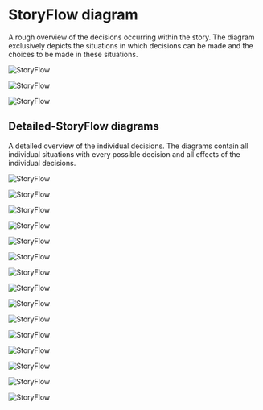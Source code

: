 # StoryFlow diagram

A rough overview of the decisions occurring within the story. The diagram exclusively depicts the situations in which decisions can be made and the choices to be made in these situations.

![StoryFlow](diagrams/StoryFlow/StoryFlow_1.svg)

![StoryFlow](diagrams/StoryFlow/StoryFlow_2.svg)

![StoryFlow](diagrams/StoryFlow/StoryFlow_3.svg)

## Detailed-StoryFlow diagrams

A detailed overview of the individual decisions. The diagrams contain all individual situations with every possible decision and all effects of the individual decisions.

![StoryFlow](diagrams/StoryFlow/StoryFlow_Decision_1.svg)

![StoryFlow](diagrams/StoryFlow/StoryFlow_Decision_2.svg)

![StoryFlow](diagrams/StoryFlow/StoryFlow_Decision_3.svg)

![StoryFlow](diagrams/StoryFlow/StoryFlow_Decision_4.svg)

![StoryFlow](diagrams/StoryFlow/StoryFlow_Decision_5.svg)

![StoryFlow](diagrams/StoryFlow/StoryFlow_Decision_6.svg)

![StoryFlow](diagrams/StoryFlow/StoryFlow_Decision_7.svg)

![StoryFlow](diagrams/StoryFlow/StoryFlow_Decision_8.svg)

![StoryFlow](diagrams/StoryFlow/StoryFlow_Decision_9.svg)

![StoryFlow](diagrams/StoryFlow/StoryFlow_Decision_10.svg)

![StoryFlow](diagrams/StoryFlow/StoryFlow_Decision_11.svg)

![StoryFlow](diagrams/StoryFlow/StoryFlow_Decision_12.svg)

![StoryFlow](diagrams/StoryFlow/StoryFlow_Decision_13.svg)

![StoryFlow](diagrams/StoryFlow/StoryFlow_Decision_14.svg)

![StoryFlow](diagrams/StoryFlow/StoryFlow_Decision_15.svg)






